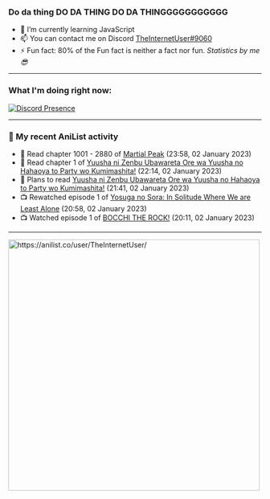### Do da thing DO DA THING DO DA THINGGGGGGGGGGG

- 🌱 I’m currently learning JavaScript
- 📫 You can contact me on Discord [TheInternetUser#9060](https://discord.com/users/534117072796385300)
- ⚡ Fun fact: 80% of the Fun fact is neither a fact nor fun. _Statistics by me 😎_
<hr>
 
### What I'm doing right now:
[![Discord Presence](https://lanyard.cnrad.dev/api/534117072796385300)](https://discord.com/users/534117072796385300)
<hr>
  
### 🌸 My recent AniList activity

<!-- ANILIST_ACTIVITY:start -->

-   📖 Read chapter 1001 - 2880 of [Martial Peak](https://anilist.co/manga/104494) (23:58, 02 January 2023)
-   📖 Read chapter 1 of [Yuusha ni Zenbu Ubawareta Ore wa Yuusha no Hahaoya to Party wo Kumimashita!](https://anilist.co/manga/159187) (22:14, 02 January 2023)
-   📖 Plans to read [Yuusha ni Zenbu Ubawareta Ore wa Yuusha no Hahaoya to Party wo Kumimashita!](https://anilist.co/manga/159187) (21:41, 02 January 2023)
-   📺 Rewatched episode 1 of [Yosuga no Sora: In Solitude Where We are Least Alone](https://anilist.co/anime/8861) (20:58, 02 January 2023)
-   📺 Watched episode 1 of [BOCCHI THE ROCK!](https://anilist.co/anime/130003) (20:11, 02 January 2023)

<!-- ANILIST_ACTIVITY:end -->
<hr>

<img width="500" alt="https://anilist.co/user/TheInternetUser/" src="https://img.anili.st/User/929966"/>
